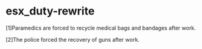 # esx_duty-rewrite

[1]Paramedics are forced to recycle medical bags and bandages after work. 

[2]The police forced the recovery of guns after work.
